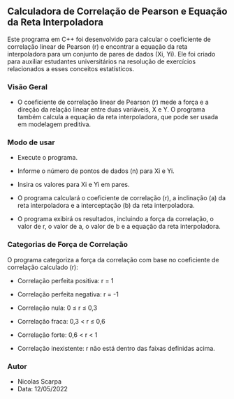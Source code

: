 ## Calculadora de Correlação de Pearson e Equação da Reta Interpoladora

Este programa em C++ foi desenvolvido para calcular o coeficiente de correlação linear de Pearson (r) e encontrar a equação da reta interpoladora para um conjunto de pares de dados (Xi, Yi). Ele foi criado para auxiliar estudantes universitários na resolução de exercícios relacionados a esses conceitos estatísticos.

### Visão Geral
* O coeficiente de correlação linear de Pearson (r) mede a força e a direção da relação linear entre duas variáveis, X e Y. O programa também calcula a equação da reta interpoladora, que pode ser usada em modelagem preditiva.

### Modo de usar
* Execute o programa.

* Informe o número de pontos de dados (n) para Xi e Yi.

* Insira os valores para Xi e Yi em pares.

* O programa calculará o coeficiente de correlação (r), a inclinação (a) da reta interpoladora e a interceptação (b) da reta interpoladora.

* O programa exibirá os resultados, incluindo a força da correlação, o valor de r, o valor de a, o valor de b e a equação da reta interpoladora.

### Categorias de Força de Correlação

O programa categoriza a força da correlação com base no coeficiente de correlação calculado (r):

* Correlação perfeita positiva: r = 1

* Correlação perfeita negativa: r = -1

* Correlação nula: 0 ≤ r ≤ 0,3

* Correlação fraca: 0,3 < r ≤ 0,6

* Correlação forte: 0,6 < r < 1

* Correlação inexistente: r não está dentro das faixas definidas acima.

### Autor

* Nicolas Scarpa
* Data: 12/05/2022